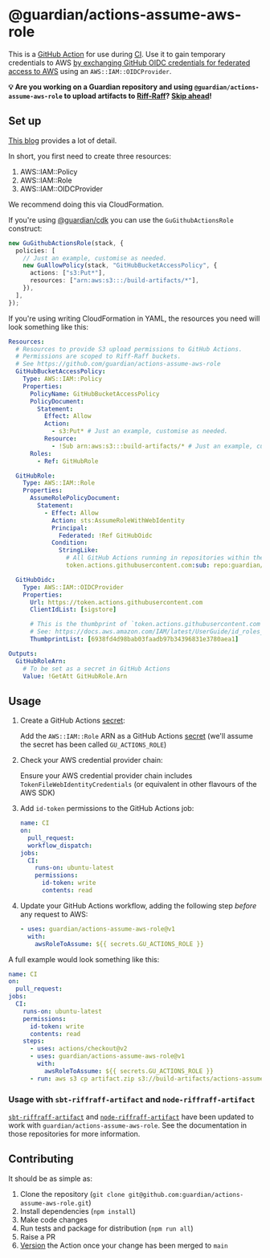# @guardian/actions-assume-aws-role

This is a [GitHub Action][action] for use during [CI].
Use it to gain temporary credentials to AWS [by exchanging GitHub OIDC credentials for federated access to AWS][aws-docs] using an `AWS::IAM::OIDCProvider`.

**:bulb: Are you working on a Guardian repository and using `@guardian/actions-assume-aws-role` to upload artifacts to [Riff-Raff]?
[Skip ahead]!**

## Set up
[This blog][awsteele] provides a lot of detail.

In short, you first need to create three resources:
  1. AWS::IAM::Policy
  2. AWS::IAM::Role
  3. AWS::IAM::OIDCProvider

We recommend doing this via CloudFormation.

If you're using [@guardian/cdk] you can use the `GuGithubActionsRole` construct:

```typescript
new GuGithubActionsRole(stack, {
  policies: [
    // Just an example, customise as needed.
    new GuAllowPolicy(stack, "GitHubBucketAccessPolicy", {
      actions: ["s3:Put*"],
      resources: ["arn:aws:s3:::/build-artifacts/*"],
    }),
  ],
});
```

If you're using writing CloudFormation in YAML, the resources you need will look something like this:

```yaml
Resources:
  # Resources to provide S3 upload permissions to GitHub Actions.
  # Permissions are scoped to Riff-Raff buckets.
  # See https://github.com/guardian/actions-assume-aws-role
  GitHubBucketAccessPolicy:
    Type: AWS::IAM::Policy
    Properties:
      PolicyName: GitHubBucketAccessPolicy
      PolicyDocument:
        Statement:
          Effect: Allow
          Action:
            - s3:Put* # Just an example, customise as needed.
          Resource:
            - !Sub arn:aws:s3:::build-artifacts/* # Just an example, customise as needed.
      Roles:
        - Ref: GitHubRole

  GitHubRole:
    Type: AWS::IAM::Role
    Properties:
      AssumeRolePolicyDocument:
        Statement:
          - Effect: Allow
            Action: sts:AssumeRoleWithWebIdentity
            Principal:
              Federated: !Ref GitHubOidc
            Condition:
              StringLike:
                # All GitHub Actions running in repositories within the Guardian GitHub organisation, customise as needed.
                token.actions.githubusercontent.com:sub: repo:guardian/*

  GitHubOidc:
    Type: AWS::IAM::OIDCProvider
    Properties:
      Url: https://token.actions.githubusercontent.com
      ClientIdList: [sigstore]

      # This is the thumbprint of `token.actions.githubusercontent.com`
      # See: https://docs.aws.amazon.com/IAM/latest/UserGuide/id_roles_providers_create_oidc_verify-thumbprint.html
      ThumbprintList: [6938fd4d98bab03faadb97b34396831e3780aea1]

Outputs:
  GitHubRoleArn:
    # To be set as a secret in GitHub Actions
    Value: !GetAtt GitHubRole.Arn
```

## Usage
1. Create a GitHub Actions [secret]:

    Add the `AWS::IAM::Role` ARN as a GitHub Actions [secret] (we'll assume the secret has been called `GU_ACTIONS_ROLE`)
2. Check your AWS credential provider chain:

    Ensure your AWS credential provider chain includes `TokenFileWebIdentityCredentials` (or equivalent in other flavours of the AWS SDK)
3. Add `id-token` permissions to the GitHub Actions job:
    ```yaml
    name: CI
    on:
      pull_request:
      workflow_dispatch:
    jobs:
      CI:
        runs-on: ubuntu-latest
        permissions:
          id-token: write
          contents: read
    ```
4. Update your GitHub Actions workflow, adding the following step _before_ any request to AWS:
    ```yaml
    - uses: guardian/actions-assume-aws-role@v1
      with:
        awsRoleToAssume: ${{ secrets.GU_ACTIONS_ROLE }}
    ```

A full example would look something like this:

```yaml
name: CI
on:
  pull_request:
jobs:
  CI:
    runs-on: ubuntu-latest
    permissions:
      id-token: write
      contents: read
    steps:
      - uses: actions/checkout@v2
      - uses: guardian/actions-assume-aws-role@v1
        with:
          awsRoleToAssume: ${{ secrets.GU_ACTIONS_ROLE }}
      - run: aws s3 cp artifact.zip s3://build-artifacts/actions-assume-aws-role/ci/artifact.zip # Just an example, customise as needed.
```

### Usage with `sbt-riffraff-artifact` and `node-riffraff-artifact`
[`sbt-riffraff-artifact`][riffraff-sbt] and [`node-riffraff-artifact`][riffraff-node] have been updated to work with `guardian/actions-assume-aws-role`.
See the documentation in those repositories for more information.

## Contributing
It should be as simple as:
  1. Clone the repository (`git clone git@github.com:guardian/actions-assume-aws-role.git`)
  2. Install dependencies (`npm install`)
  3. Make code changes
  4. Run tests and package for distribution (`npm run all`)
  5. Raise a PR
  6. [Version] the Action once your change has been merged to `main`


[@guardian/cdk]: https://github.com/guardian/cdk
[action]: https://github.com/features/actions
[aws-docs]: https://docs.aws.amazon.com/IAM/latest/UserGuide/id_roles_providers_create_oidc.html
[awsteele]: https://awsteele.com/blog/2021/09/15/aws-federation-comes-to-github-actions.html
[CI]: https://docs.github.com/en/actions/automating-builds-and-tests/about-continuous-integration
[Riff-Raff]: https://github.com/guardian/riffraff
[riffraff-node]: https://github.com/guardian/node-riffraff-artifact
[riffraff-sbt]: https://github.com/guardian/sbt-riffraff-artifact
[secret]: https://docs.github.com/en/actions/security-guides/encrypted-secrets
[Skip ahead]: #usage-with-sbt-riffraff-artifact-and-node-riffraff-artifact
[Version]: https://github.com/actions/toolkit/blob/master/docs/action-versioning.md
